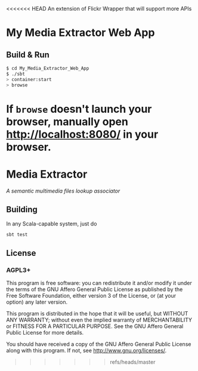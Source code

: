 <<<<<<< HEAD
An extension of Flickr Wrapper that will support more APIs


# My Media Extractor Web App #

## Build & Run ##

```sh
$ cd My_Media_Extractor_Web_App
$ ./sbt
> container:start
> browse
```

If `browse` doesn't launch your browser, manually open [http://localhost:8080/](http://localhost:8080/) in your browser.
=======
# Media Extractor
_A semantic multimedia files lookup associator_

## Building

In any Scala-capable system, just do

```
sbt test
```

## License
### AGPL3+
This program is free software: you can redistribute it and/or modify it under the terms of the GNU Affero General Public License as published by the Free Software Foundation, either version 3 of the License, or (at your option) any later version.

This program is distributed in the hope that it will be useful, but WITHOUT ANY WARRANTY; without even the implied warranty of MERCHANTABILITY or FITNESS FOR A PARTICULAR PURPOSE. See the GNU Affero General Public License for more details.

You should have received a copy of the GNU Affero General Public License along with this program.  If not, see <http://www.gnu.org/licenses/>.
>>>>>>> refs/heads/master

